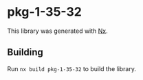 # pkg-1-35-32

This library was generated with [Nx](https://nx.dev).

## Building

Run `nx build pkg-1-35-32` to build the library.
